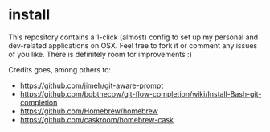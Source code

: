 # install
This repository contains a 1-click (almost) config to set up my personal and dev-related 
applications on OSX. Feel free to fork it or comment any issues of you like. There is definitely
room for improvements :)

Credits goes, among others to:
* https://github.com/jimeh/git-aware-prompt
* https://github.com/bobthecow/git-flow-completion/wiki/Install-Bash-git-completion
* https://github.com/Homebrew/homebrew
* https://github.com/caskroom/homebrew-cask
